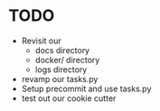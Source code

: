 # TODO

- Revisit our
  - docs directory
  - docker/ directory
  - logs directory
- revamp our tasks.py
- Setup precommit and use tasks.py
- test out our cookie cutter
